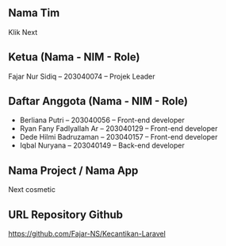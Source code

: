 ## Nama Tim
Klik Next

## Ketua (Nama - NIM - Role)
Fajar Nur Sidiq – 203040074 – Projek Leader

## Daftar Anggota (Nama - NIM - Role)
- Berliana Putri – 203040056 – Front-end developer
- Ryan Fany Fadlyallah Ar – 203040129 – Front-end developer
- Dede Hilmi Badruzaman – 203040157 – Front-end developer
- Iqbal Nuryana – 203040149 – Back-end developer

## Nama Project / Nama App
Next cosmetic

## URL Repository Github
https://github.com/Fajar-NS/Kecantikan-Laravel
